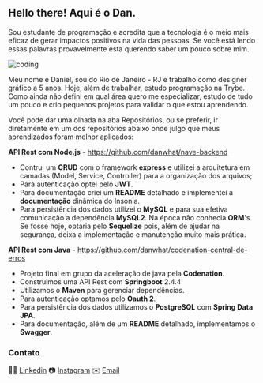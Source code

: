 ## Hello there! Aqui é o Dan.

Sou estudante de programação e acredita que a tecnologia é o meio mais eficaz de gerar impactos positivos na vida das pessoas. Se você está lendo essas palavras provavelmente esta querendo saber um pouco sobre mim.

![coding](https://i.imgur.com/rQNZBX0.png)

Meu nome é Daniel, sou do Rio de Janeiro - RJ e trabalho como designer gráfico a  5 anos.
Hoje, além de trabalhar, estudo programação na Trybe. Como ainda não defini em qual área quero me especializar, estudo de tudo um pouco e crio pequenos projetos para validar o que estou aprendendo.

Você pode dar uma olhada na aba Repositórios, ou se preferir, ir diretamente em um dos repositórios abaixo onde julgo que meus aprendizados foram melhor aplicados:

**API Rest com Node.js** - https://github.com/danwhat/nave-backend
- Contrui um **CRUD** com o framework **express** e utilizei a arquitetura em camadas (Model, Service, Controller) para a organização dos arquivos;
- Para autenticação optei pelo **JWT**.
- Para documentação criei um **README** detalhado e implementei a **documentação** dinâmica do Insonia.
- Para persistência dos dados utilizei o **MySQL** e para sua efetiva comunicação a dependência **MySQL2**. Na época não conhecia **ORM**'s. Se fosse hoje, optaria pelo **Sequelize** pois, além de ajudar na segurança, deixa a implementação e manutenção muito mais prática.

**API Rest com Java** - https://github.com/danwhat/codenation-central-de-erros
- Projeto final em grupo da aceleração de java pela **Codenation**.
- Construimos uma API Rest com **Springboot** 2.4.4
-  Utilizamos o **Maven** para gerenciar dependências.
- Para autenticação optamos pelo **Oauth 2**.
- Para persistência dos dados utilizamos o **PostgreSQL** com **Spring Data JPA**.
- Para documentação, além de um **README** detalhado, implementamos o **Swagger**.


### Contato
👨‍💼 [Linkedin](https://www.linkedin.com/in/danwhat/)
📷 [Instagram](https://www.instagram.com/daanwhat/)
✉️ [Email](mailto:daanwhat@gmail.com)
